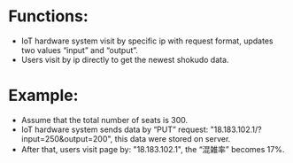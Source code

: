 # Functions: 
- IoT hardware system visit by specific ip with request format, updates two values “input” and “output”.
- Users visit by ip directly to get the newest shokudo data.

# Example:
- Assume that the total number of seats is 300.
- IoT hardware system sends data by “PUT” request: "18.183.102.1/?input=250&output=200", this data were stored on server.
- After that, users visit page by: "18.183.102.1", the “混雑率” becomes 17%.